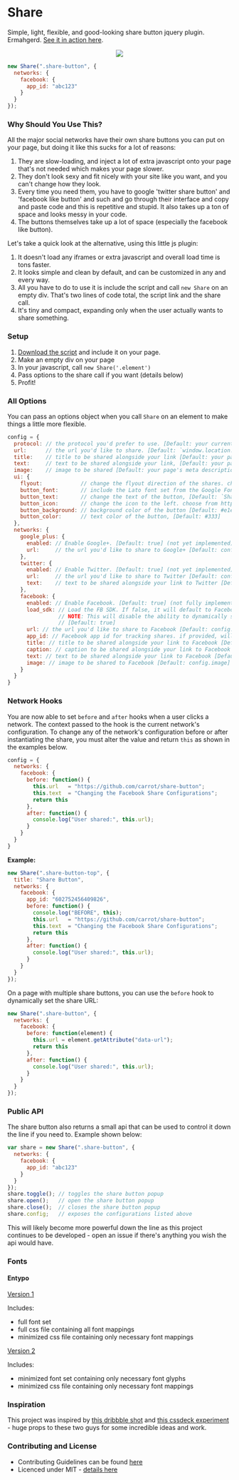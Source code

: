 Share
=====
Simple, light, flexible, and good-looking share button jquery plugin. Ermahgerd. [See it in action here](http://sharebutton.co/).

<p align="center"><a><img src="https://cloud.githubusercontent.com/assets/791818/2873934/f3e5415a-d3c7-11e3-9f08-9c82e5eba175.gif" /></a></p>


```js
new Share(".share-button", {
  networks: {
    facebook: {
      app_id: "abc123"
    }
  }
});
```

### Why Should You Use This?

All the major social networks have their own share buttons you can put on your page, but doing it like this sucks for a lot of reasons:

1. They are slow-loading, and inject a lot of extra javascript onto your page that's not needed which makes your page slower.
2. They don't look sexy and fit nicely with your site like you want, and you can't change how they look.
3. Every time you need them, you have to google 'twitter share button' and 'facebook like button' and such and go through their interface and copy and paste code and this is repetitive and stupid. It also takes up a ton of space and looks messy in your code.
4. The buttons themselves take up a lot of space (especially the facebook like button).

Let's take a quick look at the alternative, using this little js plugin:

1. It doesn't load any iframes or extra javascript and overall load time is tons faster.
2. It looks simple and clean by default, and can be customized in any and every way.
3. All you have to do to use it is include the script and call `new Share` on an empty div. That's two lines of code total, the script link and the share call.
4. It's tiny and compact, expanding only when the user actually wants to share something.

### Setup

1. [Download the script](https://github.com/carrot/share-button/releases/download/v0.1.1/share.min.js) and include it on your page.
2. Make an empty div on your page
3. In your javascript, call `new Share('.element')`
4. Pass options to the share call if you want (details below)
5. Profit!

### All Options

You can pass an options object when you call `Share` on an element to make things a little more flexible.

```js
config = {
  protocol: // the protocol you'd prefer to use. [Default: your current protocol]
  url:      // the url you'd like to share. [Default: `window.location.href`]
  title:    // title to be shared alongside your link [Default: your page's meta description]
  text:     // text to be shared alongside your link, [Default: your page's meta description]   
  image:    // image to be shared [Default: your page's meta description]
  ui: {
    flyout:            // change the flyout direction of the shares. chose from `top left`, `top center`, `top right`, `bottom left`, `bottom right`, or `bottom center` [Default: `top center`]
    button_font:       // include the Lato font set from the Google Fonts API. [Default: `true`]
    button_text:       // change the text of the button, [Default: `Share`]
    button_icon:       // change the icon to the left. choose from http://weloveiconfonts.com/#entypo) [Default: 'export']
    button_background: // background color of the button [Default: #e1e1e1]
    button_color:      // text color of the button, [Default: #333]  
  },
  networks: {
    google_plus: {
      enabled: // Enable Google+. [Default: true] (not yet implemented)
      url:     // the url you'd like to share to Google+ [Default: config.url]
    },
    twitter: {
      enabled: // Enable Twitter. [Default: true] (not yet implemented)
      url:     // the url you'd like to share to Twitter [Default: config.url]
      text:    // text to be shared alongside your link to Twitter [Default: config.text]
    },
    facebook: {
      enabled: // Enable Facebook. [Default: true] (not fully implemented)
      load_sdk: // Load the FB SDK. If false, it will default to Facebook's sharer.php implementation. 
                // NOTE: This will disable the ability to dynamically set values and rely directly on applicable Open Graph tags.
                // [Default: true]
      url: // the url you'd like to share to Facebook [Default: config.url]
      app_id: // Facebook app id for tracking shares. if provided, will use the facebook API
      title: // title to be shared alongside your link to Facebook [Default: config.title]
      caption: // caption to be shared alongside your link to Facebook [Default: null]
      text: // text to be shared alongside your link to Facebook [Default: config.text]
      image: // image to be shared to Facebook [Default: config.image]
    }
  }
}
```

### Network Hooks

You are now able to set `before` and `after` hooks when a user clicks a network. The context passed to the hook is the current network's configuration. To change any of the network's configuration before or after instantiating the share, you must alter the value and return `this` as shown in the examples below.

```js
config = {
  networks: {
    facebook: {
      before: function() {
        this.url   = "https://github.com/carrot/share-button";
        this.text  = "Changing the Facebook Share Configurations";
        return this
      },
      after: function() {
        console.log("User shared:", this.url);
      }
    }
  }
}
```



**Example:**

```js
new Share(".share-button-top", {
  title: "Share Button",
  networks: {
    facebook: {
      app_id: "602752456409826",
      before: function() {
        console.log("BEFORE", this);
        this.url   = "https://github.com/carrot/share-button";
        this.text  = "Changing the Facebook Share Configurations";
        return this
      },
      after: function() {
        console.log("User shared:", this.url);
      }
    }
  }
});
```

On a page with multiple share buttons, you can use the `before` hook to dynamically set the share URL:

```js
new Share(".share-button", {
  networks: {
    facebook: {
      before: function(element) {
        this.url = element.getAttribute("data-url");
        return this
      },
      after: function() {
        console.log("User shared:", this.url);
      }
    }
  }
});
```

### Public API

The share button also returns a small api that can be used to control it down the line if you need to. Example shown below:

```js
var share = new Share(".share-button", {
  networks: {
    facebook: {
      app_id: "abc123"
    }
  }
});
share.toggle(); // toggles the share button popup
share.open();   // open the share button popup
share.close();  // closes the share button popup
share.config;   // exposes the configurations listed above
```

This will likely become more powerful down the line as this project continues to be developed - open an issue if there's anything you wish the api would have.

### Fonts ###

#### Entypo ###

[Version 1](https://www.sharebutton.co/fonts/entypo.zip)

Includes:
- full font set
- full css file containing all font mappings
- minimized css file containing only necessary font mappings

[Version 2](https://www.sharebutton.co/fonts/v2/entypo.zip)

Includes:
- minimized font set containing only necessary font glyphs
- minimized css file containing only necessary font mappings

### Inspiration

This project was inspired by [this dribbble shot](http://dribbble.com/shots/1072278) and [this cssdeck experiment](http://cssdeck.com/labs/css-social-share-button) - huge props to these two guys for some incredible ideas and work.

### Contributing and License

- Contributing Guidelines can be found [here](contributing.md)
- Licenced under MIT - [details here](license.md)

